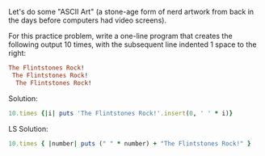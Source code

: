 Let's do some "ASCII Art" (a stone-age form of nerd artwork from back in the days before computers had video screens).

For this practice problem, write a one-line program that creates the following output 10 times, with the subsequent line indented 1 space to the right:
```rb
The Flintstones Rock!
 The Flintstones Rock!
  The Flintstones Rock!
```

Solution:
```rb
10.times {|i| puts 'The Flintstones Rock!'.insert(0, ' ' * i)}
```

LS Solution:
```rb
10.times { |number| puts (" " * number) + "The Flintstones Rock!" }
```
